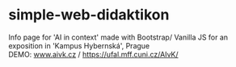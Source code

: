 # simple-web-didaktikon
Info page for 'AI in context' made with Bootstrap/ Vanilla JS for an exposition in 'Kampus Hybernská', Prague
<br> DEMO: www.aivk.cz /  https://ufal.mff.cuni.cz/AIvK/
